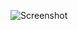 ![Screenshot](https://raw.githubusercontent.com/Cryakl/Ultimate-RAT-Collection/refs/heads/main/Quasar/Quasar.v1.4.1/Screenshot.png)
